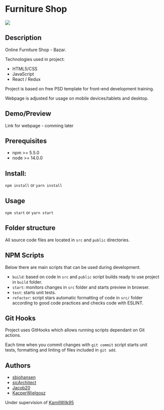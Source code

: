 


# Furniture Shop
![](https://i.ibb.co/XkVKthS/Screenshot-1.png)


## Description

Online Furniture Shop - Bazar.

Technologies used in project:

* HTML5/CSS
* JavaScript
* React / Redux

Project is based on free PSD template for front-end development training.

Webpage is adjusted for usage on mobile devices/tablets and desktop.


## Demo/Preview

Link for webpage - comming later



## Prerequisites

* npm >= 5.5.0
* node >= 14.0.0


## Install:

`npm install` or `yarn install`

## Usage

`npm start` or `yarn start`

## Folder structure

All source code files are located in `src` and `public` directories.

## NPM Scripts

Below there are main scripts that can be used during development.

- `build`: based on code in `src` and `public` script builds ready to use project in `build` folder.
- `start`: monitors changes in `src` folder and starts preview in browser.
- `test`: starts unit tests.
- `refactor`: script stars automatic formatting of code in `src/` folder according to good code practices and checks code with ESLINT.


## Git Hooks

Project uses GitHooks which allows running scripts dependant on Git actions.

Each time when you commit changes with `git commit` script starts unit tests, formatting and linting of files included in `git add`.

## Authors

* [sbjohansen](https://github.com/sbjohansen)
* [sicArchitect](https://github.com/sicArchitect)
* [Jacob20](https://github.com/Jacob120)
* [KacperWielgosz](https://github.com/KacperWielgosz)

Under supervision of [KamilWilk95](https://github.com/kamilwilk95)
